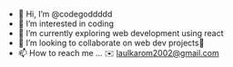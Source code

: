 - 👋 Hi, I’m @codegoddddd
- 👀 I’m interested in coding
- 🌱 I’m currently exploring web development using react
- 💞️ I’m looking to collaborate on web dev projects🤝
- 📫 How to reach me ...
  ✉️ laulkarom2002@gmail.com

<!---
codegoddddd/codegoddddd is a ✨ special ✨ repository because its `README.md` (this file) appears on your GitHub profile.
You can click the Preview link to take a look at your changes.
--->
